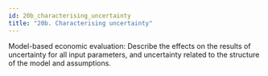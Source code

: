```yaml
---
id: 20b_characterising_uncertainty
title: "20b. Characterising uncertainty"
---
```

Model-based economic evaluation: Describe the effects on the results of uncertainty for all input parameters, and uncertainty related to the structure of the model and assumptions. 